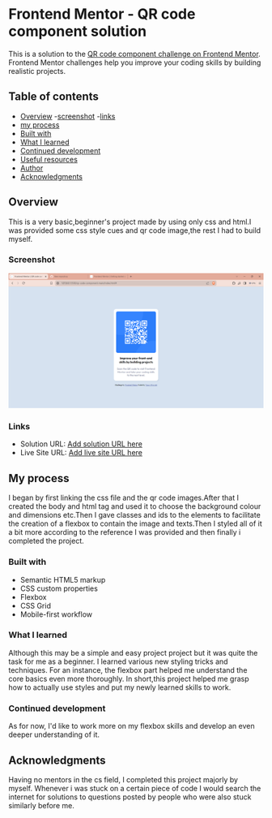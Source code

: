 # Frontend Mentor - QR code component solution

This is a solution to the [QR code component challenge on Frontend Mentor](https://www.frontendmentor.io/challenges/qr-code-component-iux_sIO_H). Frontend Mentor challenges help you improve your coding skills by building realistic projects. 

## Table of contents

- [Overview](#overview)
  -[screenshot](#screenshot)
  -[links](#links)
-  [my process](my-process)
  - [Built with](#built-with)
  - [What I learned](#what-i-learned)
  - [Continued development](#continued-development)
  - [Useful resources](#useful-resources)
- [Author](#author)
- [Acknowledgments](#acknowledgments)



## Overview
This is a very basic,beginner's project made by using only css and html.I was provided some css style cues and qr code image,the rest I had to build myself.

### Screenshot
![alt text](screenshot-qr-component.png)

### Links

- Solution URL: [Add solution URL here](https://github.com/vvvasavii/qr-code-component)
- Live Site URL: [Add live site URL here](https://qr-code-component-iota-one.vercel.app/)

## My process
I began by first linking the css file and the qr code images.After that I created the body and html tag and used it to choose the background colour and dimensions etc.Then I gave classes and ids to the elements to facilitate the creation of a flexbox to contain the image and texts.Then I styled all of it a bit more according to the reference I was provided and then finally i completed the project.

### Built with

- Semantic HTML5 markup
- CSS custom properties
- Flexbox
- CSS Grid
- Mobile-first workflow


### What I learned

Although this may be a simple and easy project project but it was quite the task for me as a beginner. I learned various new styling tricks and techniques.
For an instance, the flexbox part helped me understand the core basics even more thoroughly.
In short,this project helped me grasp how to actually use styles and put my newly learned skills to work.

### Continued development

As for now, I'd like to work more on my flexbox skills and develop an even deeper understanding of it.




## Acknowledgments

Having no mentors in the cs field, I completed this project majorly by myself. Whenever i was stuck on a certain piece of code I would search the internet for solutions to questions posted by people who were also stuck similarly before me.


[def]: HTML,CSS